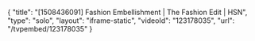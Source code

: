 {
    "title": "[1508436091] Fashion Embellishment | The Fashion Edit | HSN",
    "type": "solo",
    "layout": "iframe-static",
    "videoId": "123178035",
    "url": "\/tvpembed\/123178035"
}